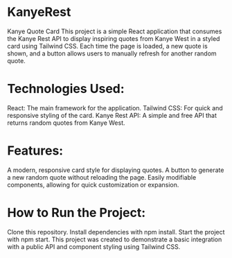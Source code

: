 # KanyeRest

Kanye Quote Card
This project is a simple React application that consumes the Kanye Rest API to display inspiring quotes from Kanye West in a styled card using Tailwind CSS. Each time the page is loaded, a new quote is shown, and a button allows users to manually refresh for another random quote.

# Technologies Used:

React: The main framework for the application.
Tailwind CSS: For quick and responsive styling of the card.
Kanye Rest API: A simple and free API that returns random quotes from Kanye West.

# Features:

A modern, responsive card style for displaying quotes.
A button to generate a new random quote without reloading the page.
Easily modifiable components, allowing for quick customization or expansion.

# How to Run the Project:

Clone this repository.
Install dependencies with npm install.
Start the project with npm start.
This project was created to demonstrate a basic integration with a public API and component styling using Tailwind CSS.
